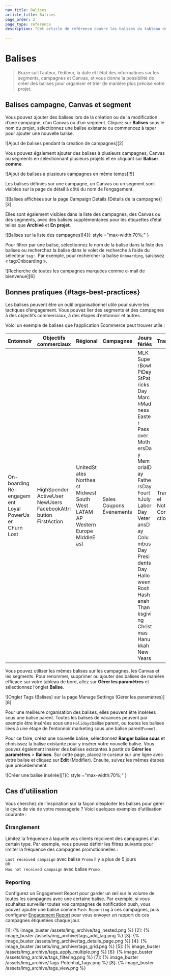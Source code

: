 ```yaml
---
nav_title: Balises
article_title: Balises
page_order: 2
page_type: reference
description: "Cet article de référence couvre les balises du tableau de bord de Braze, que vous pouvez utiliser pour organiser et trier de manière plus précise votre projet."

---
```

# Balises

> Braze suit l’auteur, l’éditeur, la date et l’état des informations sur les segments, campagnes et Canvas, et vous donne la possibilité de créer des balises pour organiser et trier de manière plus précise votre projet.

## Balises campagne, Canvas et segment

Vous pouvez ajouter des balises lors de la création ou de la modification d’une campagne, d’un Canvas ou d’un segment. Cliquez sur <span style="font-size: 14px;margin-bottom: .5rem;height: 16px;width: 16px;" class="fas fa-tag" ></span>**Balises** sous le nom du projet, sélectionnez une balise existante ou commencez à taper pour ajouter une nouvelle balise.

![Ajout de balises pendant la création de campagnes][2]

Vous pouvez également ajouter des balises à plusieurs campagnes, Canvas ou segments en sélectionnant plusieurs projets et en cliquant sur <span style="font-size: 14px;margin-bottom: .5rem;height: 16px;width: 16px;" class="fas fa-tag" ></span>**Baliser comme**.

![Ajout de balises à plusieurs campagnes en même temps][5]

Les balises définies sur une campagne, un Canvas ou un segment sont visibles sur la page de détail à côté du nom de l’engagement.

![Balises affichées sur la page Campaign Details (Détails de la campagne)][3]

Elles sont également visibles dans la liste des campagnes, des Canvas ou des segments, avec des balises supplémentaires pour les étiquettes d’état telles que **Archivé** et **En projet**.

![Balises sur la liste des campagnes][4]{: style ="max-width:70%;" }

Pour filtrer par une balise, sélectionnez le nom de la balise dans la liste des balises ou recherchez la balise dans le volet de recherche à l’aide du sélecteur `tag:`. Par exemple, pour rechercher la balise `Onboarding`, saisissez « tag:Onboarding ».

![Recherche de toutes les campagnes marquées comme e-mail de bienvenue][6]

## Bonnes pratiques {#tags-best-practices}

Les balises peuvent être un outil organisationnel utile pour suivre les tactiques d’engagement. Vous pouvez lier des segments et des campagnes à des objectifs commerciaux, à des étapes d’entonnoir et autres.

Voici un exemple de balises que l’application Ecommerce peut trouver utile :

<style>
table td {
    word-break: break-word;
}
</style>


<table>
<thead>
  <tr>
    <th>Entonnoir</th>
    <th>Objectifs commerciaux</th>
    <th>Régional</th>
    <th>Campagnes</th>
    <th>Jours fériés</th>
    <th>Transactions</th>
  </tr>
</thead>
<tbody>
  <tr>
    <td>On-boarding<br>Ré-engagement<br>Loyal<br>PowerUser<br>Churn<br>Lost</td>
    <td>HighSpender<br>ActiveUser<br>NewUsers<br>FacebookAttribution<br>FirstAction</td>
    <td>UnitedStates<br>Northeast<br>Midwest<br>South<br>West<br>LATAM<br>AP<br>WesternEurope<br>MiddleEast</td>
    <td>Sales<br>Coupons<br>Événements</td>
    <td>MLK<br>SuperBowl<br>PiDay<br>StPatricksDay<br>MarchMadness<br>Easter<br>Passover<br>MothersDay<br>MemorialDay<br>FathersDay<br>FourthJuly<br>LaborDay<br>VeteransDay<br>ColumbusDay<br>PresidentsDay<br>Halloween<br>RoshHashanah<br>Thanksgiving<br>Christmas<br>Hanukkah<br>NewYears</td>
    <td>Transactionnel<br>Notification<br>ConnectedActionTaken</td>
  </tr>
</tbody>
</table>

Vous pouvez utiliser les mêmes balises sur les campagnes, les Canvas et les segments. Pour renommer, supprimer ou ajouter des balises de manière efficace sur votre tableau de bord, allez sur **Gérer les paramètres** et sélectionnez l’onglet **Balise**.

![Onglet Tags (Balises) sur la page Manage Settings (Gérer les paramètres)][8]

Pour une meilleure organisation des balises, elles peuvent être insérées sous une balise parent. Toutes les balises de vacances peuvent par exemple être insérées sous une `Holidays`balise parent, ou toutes les balises liées à une étape de l’entonnoir marketing sous une balise parent`Funnel`. 

Pour ce faire, créez une nouvelle balise, sélectionnez **Ranger balise sous** et choisissez la balise existante pour y insérer votre nouvelle balise. Vous pouvez également insérer des balises existantes à partir de **Gérer les paramètres** > **Balises**. Sur cette page, placez le curseur sur une ligne avec votre balise et cliquez sur **<i class="fas fa-pencil-alt"></i>Edit** (Modifier). Ensuite, suivez les mêmes étapes que précédemment.

![Créer une balise insérée][1]{: style ="max-width:70%;" }

## Cas d’utilisation

Vous cherchez de l’inspiration sur la façon d’exploiter les balises pour gérer le cycle de vie de votre messagerie ? Voici quelques exemples d’utilisation courante :

### Étranglement

Limitez la fréquence à laquelle vos clients reçoivent des campagnes d’un certain type. Par exemple, vous pouvez définir les filtres suivants pour limiter la fréquence des campagnes promotionnelles :

`Last received campaign` avec balise `Promo` il y a plus de 5 jours 
<br>`OR`<br>
`Has not received campaign` avec balise `Promo`

### Reporting

Configurez un Engagement Report pour garder un œil sur le volume de toutes les campagnes avec une certaine balise. Par exemple, si vous souhaitez surveiller toutes vos campagnes de notification push, vous pouvez ajouter une balise comme `Push Reporting` à ces campagnes, puis configurer [Engagement Report]({{site.baseurl}}/user_guide/data_and_analytics/reporting/engagement_reports/#automatically-select-campaigns-or-canvases) pour vous envoyer un rapport de ces campagnes étiquetées chaque jour.



[1]: {% image_buster /assets/img_archive/tag_nested.png %}
[2]: {% image_buster /assets/img_archive/tags_add_tag.png %}
[3]: {% image_buster /assets/img_archive/tag_details_page.png %}
[4]: {% image_buster /assets/img_archive/tags_grid.png %}
[5]: {% image_buster /assets/img_archive/tags_apply_multiple.png %}
[6]: {% image_buster /assets/img_archive/tags_filtering.png %}
[7]: {% image_buster /assets/img_archive/Tags-Potential_Tags.png %}
[8]: {% image_buster /assets/img_archive/tags_view.png %}
